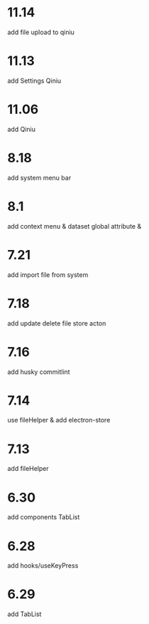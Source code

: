 # 11.14
add file upload to qiniu
# 11.13
add Settings Qiniu
# 11.06
add Qiniu

# 8.18
add system menu bar

# 8.1
add context menu & dataset global attribute &
# 7.21
add import file from system
# 7.18 
add update delete file store acton
# 7.16
add husky commitlint
# 7.14
use fileHelper & add electron-store
# 7.13
add fileHelper
# 6.30
add components TabList
# 6.28
add hooks/useKeyPress

# 6.29
add TabList